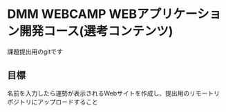 # DMM WEBCAMP WEBアプリケーション開発コース(選考コンテンツ)
課題提出用のgitです

## 目標
名前を入力したら運勢が表示されるWebサイトを作成し、提出用のリモートリポジトリにアップロードすること